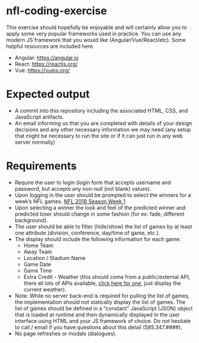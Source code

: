# nfl-coding-exercise

This exercise should hopefully be enjoyable and will certainly allow you to apply some very popular frameworks used in practice. You can use any modern JS framework that you would like (Angular/Vue/React/etc). Some helpful resources are included here

* Angular: https://angular.io
* React: https://reactjs.org/
* Vue: https://vuejs.org/


# Expected output
* A commit into this repository including the associated HTML, CSS, and JavaScript artifacts.
* An email informing us that you are completed with details of your design decisions and any other necessary information we may need (any setup that might be necessary to run the site or if it can just run in any web server normally)

# Requirements  

* Require the user to login (login form that accepts username and password, but accepts any non-null (not blank) values).
* Upon logging in the user should be prompted to select the winners for a week’s NFL games.  [NFL 2018 Season Week 1](http://www.espn.com/nfl/schedule/_/week/1/seasontype/2)
* Upon selecting a winner the look and feel of the predicted winner and predicted loser should change in some fashion (for ex: fade, different background).
* The user should be able to filter (hide/show) the list of games by at least one attribute (division, conference, day/time of game, etc.).
* The display should include the following information for each game: 
  * Home Team
  * Away Team
  * Location / Stadium Name
  * Game Date
  * Game Time
  * Extra Credit - Weather (this should come from a public/external API, there all lots of APIs available, [click here for one](http://openweathermap.org/api), just display the current weather).
* Note: While no server back-end is required for pulling the list of games, the implementation should not statically display the list of games.  The list of games should be defined in a “constant” JavaScript (JSON) object that is loaded at runtime and then dynamically displayed in the user interface using HTML and your JS framework of choice.  Do not hesitate to call / email if you have questions about this detail (585.347.####).
* No page refreshes or modals (dialogues).
